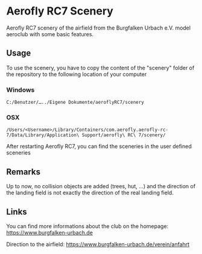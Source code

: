 # Aerofly RC7 Scenery
Aerofly RC7 scenery of the airfield from the Burgfalken Urbach e.V. model aeroclub with some basic features. 

## Usage

To use the scenery, you have to copy the content of the "scenery" folder of the repository to the following location of your computer

### Windows
```C:/Benutzer/…../Eigene Dokumente/aeroflyRC7/scenery```
### OSX
```/Users/<Username>/Library/Containers/com.aerofly.aerofly-rc-7/Data/Library/Application\ Support/aerofly\ RC\ 7/scenery/```

After restarting Aerofly RC7, you can find the sceneries in the user defined sceneries

## Remarks

Up to now, no collision objects are added (trees, hut, ...) and the direction of the landing field is not exactly the direction of the real landing field. 

## Links

You can find more informations about the club on the homepage: https://www.burgfalken-urbach.de

Direction to the airfield: https://www.burgfalken-urbach.de/verein/anfahrt
